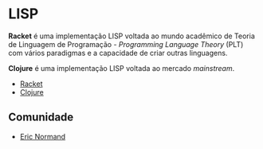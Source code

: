 # LISP

**Racket** é uma implementação LISP voltada ao mundo acadêmico de Teoria de Linguagem de Programação - _Programming Language Theory_ (PLT) com vários paradigmas e a capacidade de criar outras linguagens.

**Clojure** é uma implementação LISP voltada ao mercado _mainstream_.

- [Racket](https://racket-lang.org/ 'Racket')
- [Clojure](https://clojure.org/ 'Clojure')

## Comunidade

- [Eric Normand](https://ericnormand.me/ 'Eric Normand')
